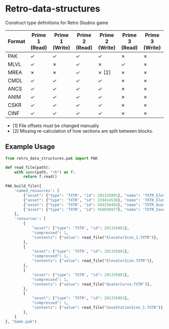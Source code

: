 # Retro-data-structures
Construct type definitions for Retro Studios game

| Format   | Prime 1 (Read) | Prime 1 (Write) | Prime 2 (Read) | Prime 2 (Write) | Prime 3 (Read) | Prime 3 (Write) |
| -------- | -------------- | --------------- | -------------- | --------------- | -------------- | --------------- |
| PAK      | &check;        | &check;         | &check;        | &check;         | &cross;        | &cross;         |
| MLVL     | &check;        | &cross;         | &check;        | &cross;         | &check;        | &cross;         |
| MREA     | &cross;        | &cross;         | &check;        | &cross; [2]     | &cross;        | &cross;         |
| CMDL     | &check;        | &check;         | &check;        | &check;         | &cross;        | &cross;         |
| ANCS     | &check;        | &check;         | &check;        | &check;         | &cross;        | &cross;         |
| ANIM     | &check;        | &check;         | &check;        | &check;         | &cross;        | &cross;         |
| CSKR     | &check;        | &check;         | &check;        | &check;         | &cross;        | &cross;         |
| CINF     | &check;        | &check;         | &check;        | &check;         | &cross;        | &cross;         |

* [1] File offsets must be changed manually
* [2] Missing re-calculation of how sections are split between blocks.


## Example Usage

```python
from retro_data_structures.pak import PAK

def read_file(path):
    with open(path, "rb") as f:
        return f.read()
    
PAK.build_file({
    'named_resources': [
        {"asset": {"type": 'TXTR', "id": 201335801}, "name": 'TXTR_ElevatorIcon_1'},
        {"asset": {"type": 'TXTR', "id": 239414538}, "name": 'TXTR_ElevatorIcon'},
        {"asset": {"type": 'TXTR', "id": 564256465}, "name": 'TXTR_QuaterCurve'},
        {"asset": {"type": 'TXTR', "id": 568030977}, "name": 'TXTR_SaveStationIcon_1'},
    ],
    'resources': [
        {
            "asset": {"type": 'TXTR', "id": 201335801},
            "compressed": 1,
            "contents": {"value": read_file("ElevatorIcon_1.TXTR")},
        },
        {
            "asset": {"type": 'TXTR', "id": 201335801},
            "compressed": 1,
            "contents": {"value": read_file("ElevatorIcon.TXTR")},
        },
        {
            "asset": {"type": 'TXTR', "id": 201335801},
            "compressed": 1,
            "contents": {"value": read_file("QuaterCurve.TXTR")},
        },
        {
            "asset": {"type": 'TXTR', "id": 201335801},
            "compressed": 1,
            "contents": {"value": read_file("SaveStationIcon_1.TXTR")},
        },
    ]
}, "Game.pak")

```
